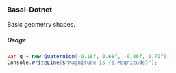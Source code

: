 ### Basal-Dotnet

Basic geometry shapes.

##### Usage

```csharp
var q = new Quaternion(-0.18f, 0.68f, -0.06f, 0.70f);
Console.WriteLine($"Magnitude is {q.Magnitude}");
```
